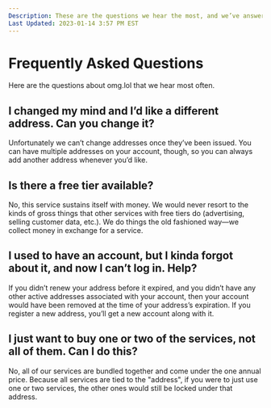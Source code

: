 ```yaml
---
Description: These are the questions we hear the most, and we’ve answered them all in one place  
Last Updated: 2023-01-14 3:57 PM EST
---
```


# Frequently Asked Questions

Here are the questions about omg.lol that we hear most often.

## I changed my mind and I’d like a different address. Can you change it?

Unfortunately we can’t change addresses once they’ve been issued. You can have multiple addresses on your account, though, so you can always add another address whenever you’d like.

## Is there a free tier available?

No, this service sustains itself with money. We would never resort to the kinds of gross things that other services with free tiers do (advertising, selling customer data, etc.). We do things the old fashioned way—we collect money in exchange for a service.

## I used to have an account, but I kinda forgot about it, and now I can’t log in. Help?

If you didn’t renew your address before it expired, and you didn’t have any other active addresses associated with your account, then your account would have been removed at the time of your address’s expiration. If you register a new address, you’ll get a new account along with it.

## I just want to buy one or two of the services, not all of them. Can I do this?

No, all of our services are bundled together and come under the one annual price. Because all services are tied to the "address", if you were to just use one or two services, the other ones would still be locked under that address. 
